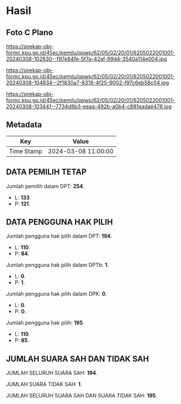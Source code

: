 # Hasil

## Foto C Plano

https://sirekap-obj-formc.kpu.go.id/45ec/pemilu/ppwp/62/05/02/20/01/6205022001001-20240308-102830--f97e84fe-5f7a-42af-99d4-3540a114e004.jpg

https://sirekap-obj-formc.kpu.go.id/45ec/pemilu/ppwp/62/05/02/20/01/6205022001001-20240308-104834--2f1830a7-8318-4f25-9002-f97c6eb58c04.jpg

https://sirekap-obj-formc.kpu.go.id/45ec/pemilu/ppwp/62/05/02/20/01/6205022001001-20240308-103441--7734d8b3-eeaa-492b-a0b4-c881eadae476.jpg


## Metadata

| Key        | Value               |
| ---------- | ------------------- |
| Time Stamp | 2024-03-08 11:00:00 |


## DATA PEMILIH TETAP

Jumlah pemilih dalam DPT: **254**.
 * L: **133**.
 * P: **121**.

## DATA PENGGUNA HAK PILIH

Jumlah pengguna hak pilih dalam DPT: **194**.
 * L: **110**.
 * P: **84**.

Jumlah pengguna hak pilih dalam DPTb: **1**.
 * L: **0**.
 * P: **1**.

Jumlah pengguna hak pilih dalam DPK: **0**.
 * L: **0**.
 * P: **0**.

Jumlah pengguna hak pilih: **195**.
 * L: **110**.
 * P: **85**.

## JUMLAH SUARA SAH DAN TIDAK SAH

JUMLAH SELURUH SUARA SAH: **194**.

JUMLAH SUARA TIDAK SAH: **1**.

JUMLAH SELURUH SUARA SAH DAN SUARA TIDAK SAH: **195**.


